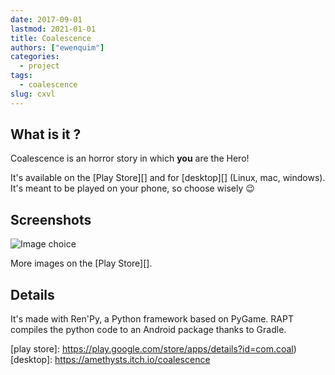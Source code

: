 ```yaml
---
date: 2017-09-01
lastmod: 2021-01-01
title: Coalescence
authors: ["ewenquim"]
categories:
  - project
tags:
  - coalescence
slug: cxvl
---
```


## What is it ?

Coalescence is an horror story in which **you** are the Hero!

It's available on the [Play Store][] and for [desktop][] (Linux, mac, windows). It's meant to be played on your phone, so choose wisely 😉

## Screenshots

![Image choice](https://play-lh.googleusercontent.com/JJM--S500YC3w2HK-zmSRBlhk7rRcoFpWHZ2_a36RUv0BCd3hw4MXJ-dQ2D7pKcF5w=w2000-h1400)

More images on the [Play Store][].

## Details

It's made with Ren'Py, a Python framework based on PyGame. RAPT compiles the python code to an Android package thanks to Gradle.

[play store]: https://play.google.com/store/apps/details?id=com.coal)
[desktop]: https://amethysts.itch.io/coalescence
